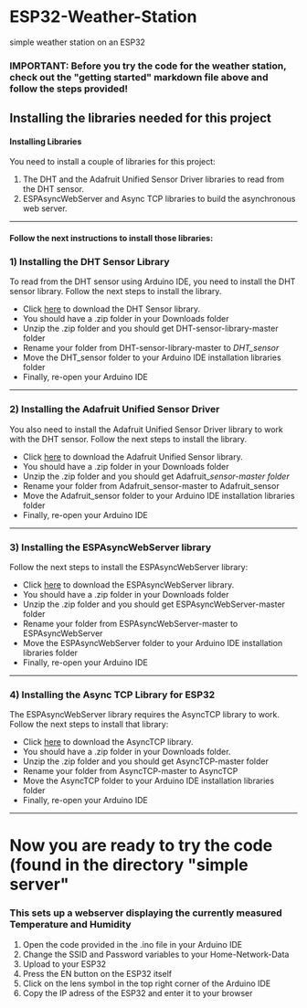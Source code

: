 # ESP32-Weather-Station
simple weather station on an ESP32

### IMPORTANT: Before you try the code for the weather station, check out the "getting started" markdown file above and follow the steps provided!


## Installing the libraries needed for this project

#### Installing Libraries
You need to install a couple of libraries for this project:

1) The DHT and the Adafruit Unified Sensor Driver libraries to read from the DHT sensor.
2) ESPAsyncWebServer and Async TCP libraries to build the asynchronous web server.
____________
#### Follow the next instructions to install those libraries:

### 1) Installing the DHT Sensor Library
To read from the DHT sensor using Arduino IDE, you need to install the DHT sensor library. Follow the next steps to install the library.

- Click [here](https://github.com/adafruit/DHT-sensor-library/archive/master.zip) to download the DHT Sensor library.
- You should have a .zip folder in your Downloads folder
- Unzip the .zip folder and you should get DHT-sensor-library-master folder
- Rename your folder from DHT-sensor-library-master to  *DHT_sensor*
- Move the DHT_sensor folder to your Arduino IDE installation libraries folder
- Finally, re-open your Arduino IDE
_____________
### 2) Installing the Adafruit Unified Sensor Driver

You also need to install the Adafruit Unified Sensor Driver library to work with the DHT sensor. Follow the next steps to install the library.

- Click [here](https://github.com/adafruit/Adafruit_Sensor/archive/master.zip) to download the Adafruit Unified Sensor library. 
- You should have a .zip folder in your Downloads folder
- Unzip the .zip folder and you should get Adafruit_*sensor-master folder*
- Rename your folder from Adafruit_sensor-master to Adafruit_sensor
- Move the Adafruit_sensor folder to your Arduino IDE installation libraries folder
- Finally, re-open your Arduino IDE
____________
### 3) Installing the ESPAsyncWebServer library

Follow the next steps to install the ESPAsyncWebServer library:

- Click [here](https://github.com/me-no-dev/ESPAsyncWebServer/archive/master.zip) to download the ESPAsyncWebServer library.
-  You should have a .zip folder in your Downloads folder
- Unzip the .zip folder and you should get ESPAsyncWebServer-master folder
- Rename your folder from ESPAsyncWebServer-master to ESPAsyncWebServer
- Move the ESPAsyncWebServer folder to your Arduino IDE installation libraries folder
- Finally, re-open your Arduino IDE
________________
### 4) Installing the Async TCP Library for ESP32

The ESPAsyncWebServer library requires the AsyncTCP library to work. Follow the next steps to install that library:

- Click [here](https://github.com/me-no-dev/AsyncTCP/archive/master.zip) to download the AsyncTCP library. 
- You should have a .zip folder in your Downloads folder.
- Unzip the .zip folder and you should get AsyncTCP-master folder
- Rename your folder from AsyncTCP-master to AsyncTCP
- Move the AsyncTCP folder to your Arduino IDE installation libraries folder
- Finally, re-open your Arduino IDE

___________________________
# Now you are ready to try the code (found in the directory "simple server"
### This sets up a webserver displaying the currently measured Temperature and Humidity

1) Open the code provided in the .ino file in your Arduino IDE
2) Change the SSID and Password variables to your Home-Network-Data
3) Upload to your ESP32
4) Press the EN button on the ESP32 itself
5) Click on the lens symbol in the top right corner of the Arduino IDE
6) Copy the IP adress of the ESP32 and enter it to your browser

